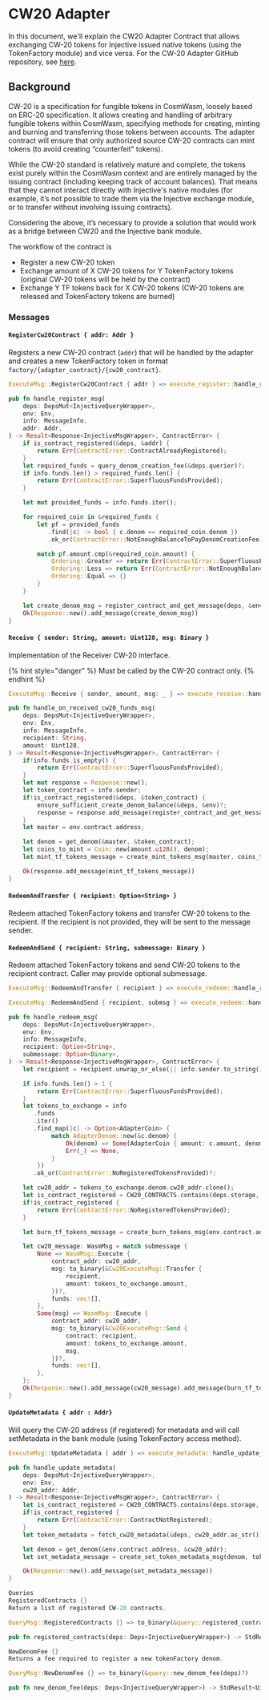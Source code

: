 # CW20 Adapter

In this document, we'll explain the CW20 Adapter Contract that allows exchanging CW-20 tokens for Injective issued native tokens (using the TokenFactory module) and vice versa. For the CW-20 Adapter GitHub repository, see [here](https://github.com/InjectiveLabs/cw20-adapter/tree/master/contracts/cw20-adapter).

## Background

CW-20 is a specification for fungible tokens in CosmWasm, loosely based on ERC-20 specification. It allows creating and handling of arbitrary fungible tokens within CosmWasm, specifying methods for creating, minting and burning and transferring those tokens between accounts. The adapter contract will ensure that only authorized source CW-20 contracts can mint tokens (to avoid creating “counterfeit” tokens).

While the CW-20 standard is relatively mature and complete, the tokens exist purely within the CosmWasm context and are entirely managed by the issuing contract (including keeping track of account balances). That means that they cannot interact directly with Injective's native modules (for example, it’s not possible to trade them via the Injective exchange module, or to transfer without involving issuing contracts).

Considering the above, it’s necessary to provide a solution that would work as a bridge between CW20 and the Injective bank module.

The workflow of the contract is

* Register a new CW-20 token
* Exchange amount of X CW-20 tokens for Y TokenFactory tokens (original CW-20 tokens will be held by the contract)
* Exchange Y TF tokens back for X CW-20 tokens (CW-20 tokens are released and TokenFactory tokens are burned)

### Messages

#### `RegisterCw20Contract { addr: Addr }`

Registers a new CW-20 contract (`addr`) that will be handled by the adapter and creates a new TokenFactory token in format `factory/{adapter_contract}/{cw20_contract}`.

```rust
ExecuteMsg::RegisterCw20Contract { addr } => execute_register::handle_register_msg(deps, env, info, addr)

pub fn handle_register_msg(
    deps: DepsMut<InjectiveQueryWrapper>,
    env: Env,
    info: MessageInfo,
    addr: Addr,
) -> Result<Response<InjectiveMsgWrapper>, ContractError> {
    if is_contract_registered(&deps, &addr) {
        return Err(ContractError::ContractAlreadyRegistered);
    }
    let required_funds = query_denom_creation_fee(&deps.querier)?;
    if info.funds.len() > required_funds.len() {
        return Err(ContractError::SuperfluousFundsProvided);
    }

    let mut provided_funds = info.funds.iter();

    for required_coin in &required_funds {
        let pf = provided_funds
           .find(|c| -> bool { c.denom == required_coin.denom })
           .ok_or(ContractError::NotEnoughBalanceToPayDenomCreationFee)?;

        match pf.amount.cmp(&required_coin.amount) {
            Ordering::Greater => return Err(ContractError::SuperfluousFundsProvided),
            Ordering::Less => return Err(ContractError::NotEnoughBalanceToPayDenomCreationFee),
            Ordering::Equal => {}
        }
    }

    let create_denom_msg = register_contract_and_get_message(deps, &env, &addr)?;
    Ok(Response::new().add_message(create_denom_msg))
}
```

#### `Receive { sender: String, amount: Uint128, msg: Binary }`

Implementation of the Receiver CW-20 interface.

{% hint style="danger" %}
Must be called by the CW-20 contract only.
{% endhint %}

```rust
ExecuteMsg::Receive { sender, amount, msg: _ } => execute_receive::handle_on_received_cw20_funds_msg(deps, env, info, sender, amount)

pub fn handle_on_received_cw20_funds_msg(
    deps: DepsMut<InjectiveQueryWrapper>,
    env: Env,
    info: MessageInfo,
    recipient: String,
    amount: Uint128,
) -> Result<Response<InjectiveMsgWrapper>, ContractError> {
    if!info.funds.is_empty() {
        return Err(ContractError::SuperfluousFundsProvided);
    }
    let mut response = Response::new();
    let token_contract = info.sender;
    if!is_contract_registered(&deps, &token_contract) {
        ensure_sufficient_create_denom_balance(&deps, &env)?;
        response = response.add_message(register_contract_and_get_message(deps, &env, &token_contract)?);
    }
    let master = env.contract.address;

    let denom = get_denom(&master, &token_contract);
    let coins_to_mint = Coin::new(amount.u128(), denom);
    let mint_tf_tokens_message = create_mint_tokens_msg(master, coins_to_mint, recipient);

    Ok(response.add_message(mint_tf_tokens_message))
}
```

#### `RedeemAndTransfer { recipient: Option<String> }`

Redeem attached TokenFactory tokens and transfer CW-20 tokens to the recipient. If the recipient is not provided, they will be sent to the message sender.

#### `RedeemAndSend { recipient: String, submessage: Binary }`

Redeem attached TokenFactory tokens and send CW-20 tokens to the recipient contract. Caller may provide optional submessage.

```rust
ExecuteMsg::RedeemAndTransfer { recipient } => execute_redeem::handle_redeem_msg(deps, env, info, recipient, None)

ExecuteMsg::RedeemAndSend { recipient, submsg } => execute_redeem::handle_redeem_msg(deps, env, info, Some(recipient), Some(submsg))

pub fn handle_redeem_msg(
    deps: DepsMut<InjectiveQueryWrapper>,
    env: Env,
    info: MessageInfo,
    recipient: Option<String>,
    submessage: Option<Binary>,
) -> Result<Response<InjectiveMsgWrapper>, ContractError> {
    let recipient = recipient.unwrap_or_else(|| info.sender.to_string());

    if info.funds.len() > 1 {
        return Err(ContractError::SuperfluousFundsProvided);
    }
    let tokens_to_exchange = info
       .funds
       .iter()
       .find_map(|c| -> Option<AdapterCoin> {
            match AdapterDenom::new(&c.denom) {
                Ok(denom) => Some(AdapterCoin { amount: c.amount, denom }),
                Err(_) => None,
            }
        })
       .ok_or(ContractError::NoRegisteredTokensProvided)?;

    let cw20_addr = tokens_to_exchange.denom.cw20_addr.clone();
    let is_contract_registered = CW20_CONTRACTS.contains(deps.storage, &tokens_to_exchange.denom.cw20_addr);
    if!is_contract_registered {
        return Err(ContractError::NoRegisteredTokensProvided);
    }

    let burn_tf_tokens_message = create_burn_tokens_msg(env.contract.address, tokens_to_exchange.as_coin());

    let cw20_message: WasmMsg = match submessage {
        None => WasmMsg::Execute {
            contract_addr: cw20_addr,
            msg: to_binary(&Cw20ExecuteMsg::Transfer {
                recipient,
                amount: tokens_to_exchange.amount,
            })?,
            funds: vec![],
        },
        Some(msg) => WasmMsg::Execute {
            contract_addr: cw20_addr,
            msg: to_binary(&Cw20ExecuteMsg::Send {
                contract: recipient,
                amount: tokens_to_exchange.amount,
                msg,
            })?,
            funds: vec![],
        },
    };
    Ok(Response::new().add_message(cw20_message).add_message(burn_tf_tokens_message))
}
```

#### `UpdateMetadata { addr : Addr}`

Will query the CW-20 address (if registered) for metadata and will call setMetadata in the bank module (using TokenFactory access method).

```rust
ExecuteMsg::UpdateMetadata { addr } => execute_metadata::handle_update_metadata(deps, env, addr)

pub fn handle_update_metadata(
    deps: DepsMut<InjectiveQueryWrapper>,
    env: Env,
    cw20_addr: Addr,
) -> Result<Response<InjectiveMsgWrapper>, ContractError> {
    let is_contract_registered = CW20_CONTRACTS.contains(deps.storage, cw20_addr.as_str());
    if!is_contract_registered {
        return Err(ContractError::ContractNotRegistered);
    }
    let token_metadata = fetch_cw20_metadata(&deps, cw20_addr.as_str())?;

    let denom = get_denom(&env.contract.address, &cw20_addr);
    let set_metadata_message = create_set_token_metadata_msg(denom, token_metadata.name, token_metadata.symbol, token_metadata.decimals);

    Ok(Response::new().add_message(set_metadata_message))
}

Queries
RegisteredContracts {}
Return a list of registered CW-20 contracts.

QueryMsg::RegisteredContracts {} => to_binary(&query::registered_contracts(deps)?)

pub fn registered_contracts(deps: Deps<InjectiveQueryWrapper>) -> StdResult<Vec<Addr>> {}

NewDenomFee {}
Returns a fee required to register a new tokenFactory denom.

QueryMsg::NewDenomFee {} => to_binary(&query::new_denom_fee(deps)?)

pub fn new_denom_fee(deps: Deps<InjectiveQueryWrapper>) -> StdResult<Uint128> {}
```
